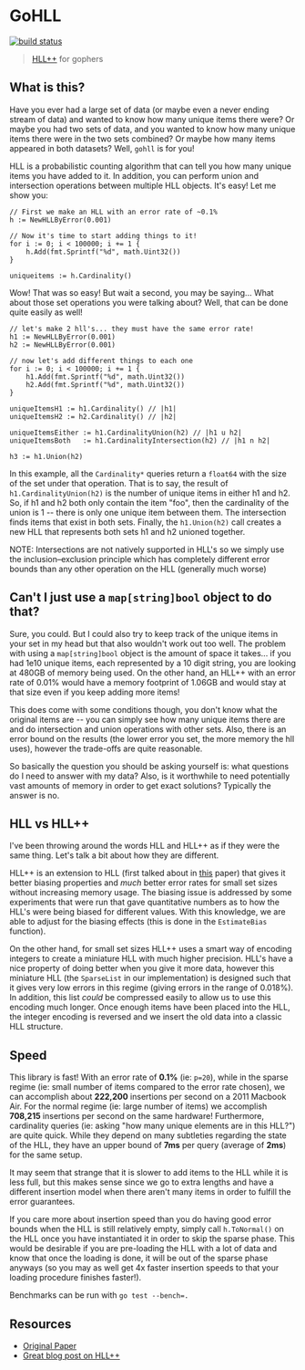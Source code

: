 # GoHLL

[![build status](https://travis-ci.org/mynameisfiber/gohll.png?branch=master)](https://travis-ci.org/mynameisfiber/gohll)

> [HLL++][1] for gophers

## What is this?

Have you ever had a large set of data (or maybe even a never ending stream of
data) and wanted to know how many unique items there were?  Or maybe you had
two sets of data, and you wanted to know how many unique items there were in
the two sets combined?  Or maybe how many items appeared in both datasets?
Well, `gohll` is for you!

HLL is a probabilistic counting algorithm that can tell you how many unique
items you have added to it.  In addition, you can perform union and
intersection operations between multiple HLL objects.  It's easy!  Let me show you:

```
// First we make an HLL with an error rate of ~0.1%
h := NewHLLByError(0.001)

// Now it's time to start adding things to it!
for i := 0; i < 100000; i += 1 {
    h.Add(fmt.Sprintf("%d", math.Uint32())
}

uniqueitems := h.Cardinality()
```

Wow! That was so easy!  But wait a second, you may be saying... What about
those set operations you were talking about?  Well, that can be done quite
easily as well!

```
// let's make 2 hll's... they must have the same error rate!
h1 := NewHLLByError(0.001)
h2 := NewHLLByError(0.001)

// now let's add different things to each one
for i := 0; i < 100000; i += 1 {
    h1.Add(fmt.Sprintf("%d", math.Uint32())
    h2.Add(fmt.Sprintf("%d", math.Uint32())
}

uniqueItemsH1 := h1.Cardinality() // |h1|
uniqueItemsH2 := h2.Cardinality() // |h2|

uniqueItemsEither := h1.CardinalityUnion(h2) // |h1 u h2|
uniqueItemsBoth   := h1.CardinalityIntersection(h2) // |h1 n h2|

h3 := h1.Union(h2)
```

In this example, all the `Cardinality*` queries return a `float64` with the
size of the set under that operation.  That is to say, the result of
`h1.CardinalityUnion(h2)` is the number of unique items in either h1 and h2.
So, if h1 and h2 both only contain the item "foo", then the cardinality of the
union is 1 -- there is only one unique item between them.  The intersection
finds items that exist in both sets.  Finally, the `h1.Union(h2)` call creates
a new HLL that represents both sets h1 and h2 unioned together.

NOTE: Intersections are not natively supported in HLL's so we simply use the
inclusion–exclusion principle which has completely different error bounds than
any other operation on the HLL (generally much worse)

## Can't I just use a `map[string]bool` object to do that?

Sure, you could.  But I could also try to keep track of the unique items in
your set in my head but that also wouldn't work out too well.  The problem with
using a `map[string]bool` object is the amount of space it takes... if you had
1e10 unique items, each represented by a 10 digit string, you are looking at
480GB of memory being used.  On the other hand, an HLL++ with an error rate of
0.01% would have a memory footprint of 1.06GB and would stay at that size even
if you keep adding more items!

This does come with some conditions though, you don't know what the original
items are -- you can simply see how many unique items there are and do
intersection and union operations with other sets.  Also, there is an error
bound on the results (the lower error you set, the more memory the hll uses),
however the trade-offs are quite reasonable.

So basically the question you should be asking yourself is: what questions do I
need to answer with my data?  Also, is it worthwhile to need potentially vast
amounts of memory in order to get exact solutions?  Typically the answer is no.

## HLL vs HLL++

I've been throwing around the words HLL and HLL++ as if they were the same
thing.  Let's talk a bit about how they are different.

HLL++ is an extension to HLL (first talked about in [this][1] paper) that gives
it better biasing properties and _much_ better error rates for small set sizes
without increasing memory usage.  The biasing issue is addressed by some
experiments that were run that gave quantitative numbers as to how the HLL's
were being biased for different values.  With this knowledge, we are able to
adjust for the biasing effects (this is done in the `EstimateBias` function).

On the other hand, for small set sizes HLL++ uses a smart way of encoding
integers to create a miniature HLL with much higher precision.  HLL's have a
nice property of doing better when you give it more data, however this
miniature HLL (the `SparseList` in our implementation) is designed such that it
gives very low errors in this regime (giving errors in the range of 0.018%).
In addition, this list _could_ be compressed easily to allow us to use this
encoding much longer.  Once enough items have been placed into the HLL, the
integer encoding is reversed and we insert the old data into a classic HLL
structure.

## Speed

This library is fast!  With an error rate of __0.1%__ (ie: `p=20`), while in
the sparse regime (ie: small number of items compared to the error rate
chosen), we can accomplish about __222,200__ insertions per second on a 2011
Macbook Air.  For the normal regime (ie: large number of items) we accomplish
__708,215__ insertions per second on the same hardware!  Furthermore,
cardinality queries (ie: asking "how many unique elements are in this HLL?")
are quite quick.  While they depend on many subtleties regarding the state of
the HLL, they have an upper bound of __7ms__ per query (average of __2ms__) for
the same setup.

It may seem that strange that it is slower to add items to the HLL while it is
less full, but this makes sense since we go to extra lengths and have a
different insertion model when there aren't many items in order to fulfill the
error guarantees.

If you care more about insertion speed than you do having good error bounds
when the HLL is still relatively empty, simply call `h.ToNormal()` on the HLL
once you have instantiated it in order to skip the sparse phase.  This would be
desirable if you are pre-loading the HLL with a lot of data and know that once
the loading is done, it will be out of the sparse phase anyways (so you may as
well get 4x faster insertion speeds to that your loading procedure finishes
faster!).

Benchmarks can be run with `go test --bench=.`

## Resources

* [Original Paper][1]
* [Great blog post on HLL++][2]

[1]: http://static.googleusercontent.com/external_content/untrusted_dlcp/research.google.com/en/us/pubs/archive/40671.pdf
[2]: http://blog.aggregateknowledge.com/2013/01/24/hyperloglog-googles-take-on-engineering-hll/
